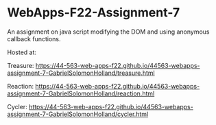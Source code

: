 # WebApps-F22-Assignment-7
An assignment on java script modifying the DOM and using anonymous callback functions.

Hosted at:

Treasure: https://44-563-web-apps-f22.github.io/44563-webapps-assignment-7-GabrielSolomonHolland/treasure.html

Reaction: https://44-563-web-apps-f22.github.io/44563-webapps-assignment-7-GabrielSolomonHolland/reaction.html

Cycler: https://44-563-web-apps-f22.github.io/44563-webapps-assignment-7-GabrielSolomonHolland/cycler.html
